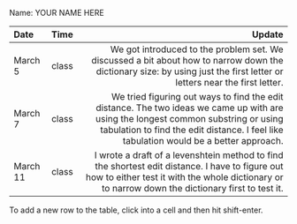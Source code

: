 Name: YOUR NAME HERE

| Date     | Time  |                                                                                                                                                                                                                       Update |
|:---------|:-----:|-----------------------------------------------------------------------------------------------------------------------------------------------------------------------------------------------------------------------------:|
| March 5  | class |                                                      We got introduced to the problem set. We discussed a bit about how to narrow down the dictionary size: by using just the first letter or letters near the first letter. |
| March 7  | class | We tried figuring out ways to find the edit distance. The two ideas we came up with are using the longest common substring or using tabulation to find the edit distance. I feel like tabulation would be a better approach. |
| March 11 | class |                          I wrote a draft of a levenshtein method to find the shortest edit distance. I have to figure out how to either test it with the whole dictionary or to narrow down the dictionary first to test it. |


To add a new row to the table, click into a cell and then hit shift-enter.